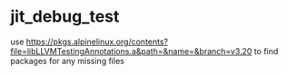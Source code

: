 # jit_debug_test

use  https://pkgs.alpinelinux.org/contents?file=libLLVMTestingAnnotations.a&path=&name=&branch=v3.20  to find packages for any missing files